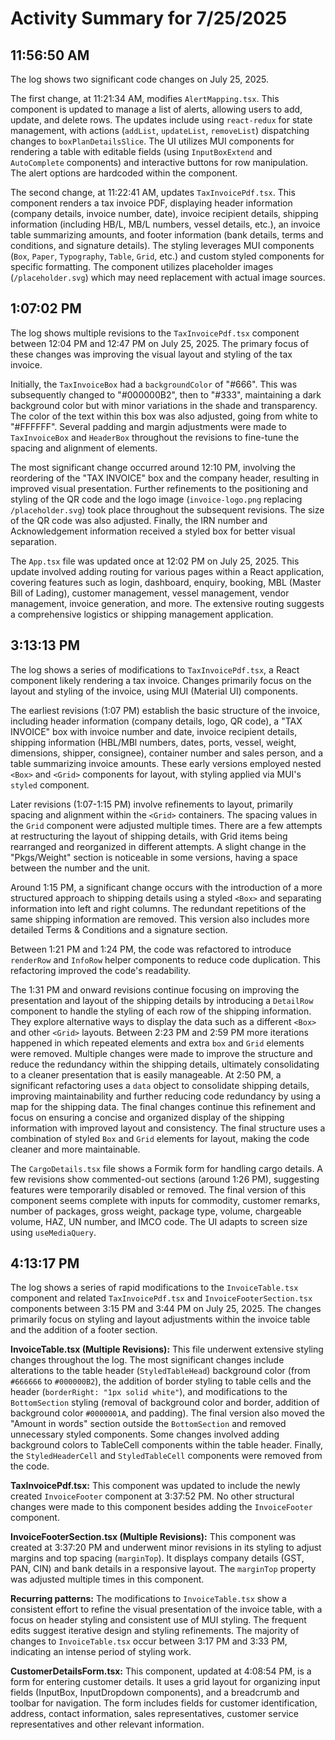 # Activity Summary for 7/25/2025

## 11:56:50 AM
The log shows two significant code changes on July 25, 2025.

The first change, at 11:21:34 AM, modifies `AlertMapping.tsx`. This component is updated to manage a list of alerts, allowing users to add, update, and delete rows.  The updates include using `react-redux` for state management, with actions (`addList`, `updateList`, `removeList`) dispatching changes to `boxPlanDetailsSlice`. The UI utilizes MUI components for rendering a table with editable fields (using `InputBoxExtend` and `AutoComplete` components) and interactive buttons for row manipulation.  The alert options are hardcoded within the component.


The second change, at 11:22:41 AM, updates `TaxInvoicePdf.tsx`. This component renders a tax invoice PDF, displaying header information (company details, invoice number, date), invoice recipient details, shipping information (including HB/L, MB/L numbers, vessel details, etc.), an invoice table summarizing amounts, and footer information (bank details, terms and conditions, and signature details). The styling leverages MUI components (`Box`, `Paper`, `Typography`, `Table`, `Grid`, etc.) and custom styled components for specific formatting.  The component utilizes placeholder images (`/placeholder.svg`) which may need replacement with actual image sources.


## 1:07:02 PM
The log shows multiple revisions to the `TaxInvoicePdf.tsx` component between 12:04 PM and 12:47 PM on July 25, 2025.  The primary focus of these changes was improving the visual layout and styling of the tax invoice.

Initially, the `TaxInvoiceBox` had a `backgroundColor` of "#666". This was subsequently changed to "#000000B2", then to "#333", maintaining a dark background color but with minor variations in the shade and transparency. The color of the text within this box was also adjusted, going from white to "#FFFFFF". Several padding and margin adjustments were made to `TaxInvoiceBox` and `HeaderBox` throughout the revisions to fine-tune the spacing and alignment of elements.

The most significant change occurred around 12:10 PM, involving the reordering of the "TAX INVOICE" box and the company header, resulting in improved visual presentation.  Further refinements to the positioning and styling of the QR code and the logo image (`invoice-logo.png` replacing `/placeholder.svg`) took place throughout the subsequent revisions.  The size of the QR code was also adjusted. Finally, the IRN number and Acknowledgement information received a styled box for better visual separation.

The `App.tsx` file was updated once at 12:02 PM on July 25, 2025. This update involved adding routing for various pages within a React application, covering features such as login, dashboard, enquiry, booking, MBL (Master Bill of Lading), customer management, vessel management, vendor management, invoice generation, and more.  The extensive routing suggests a comprehensive logistics or shipping management application.


## 3:13:13 PM
The log shows a series of modifications to `TaxInvoicePdf.tsx`, a React component likely rendering a tax invoice.  Changes primarily focus on the layout and styling of the invoice, using MUI (Material UI) components.

The earliest revisions (1:07 PM) establish the basic structure of the invoice, including header information (company details, logo, QR code), a "TAX INVOICE" box with invoice number and date, invoice recipient details, shipping information (HBL/MBl numbers, dates, ports, vessel, weight, dimensions, shipper, consignee), container number and sales person, and a table summarizing invoice amounts.  These early versions employed nested `<Box>` and `<Grid>` components for layout, with styling applied via MUI's `styled` component.

Later revisions (1:07-1:15 PM) involve refinements to layout, primarily spacing and alignment within the `<Grid>` containers. The spacing values in the `Grid` component were adjusted multiple times.  There are a few attempts at restructuring the layout of shipping details, with Grid items being rearranged and reorganized in different attempts. A slight change in the "Pkgs/Weight" section is noticeable in some versions, having a space between the number and the unit.

Around 1:15 PM, a significant change occurs with the introduction of a more structured approach to shipping details using a styled `<Box>` and separating information into left and right columns.  The redundant repetitions of the same shipping information are removed. This version also includes more detailed Terms & Conditions and a signature section.

Between 1:21 PM and 1:24 PM, the code was refactored to introduce `renderRow` and `InfoRow` helper components to reduce code duplication.  This refactoring improved the code's readability.

The 1:31 PM and onward revisions continue focusing on improving the presentation and layout of the shipping details by introducing a `DetailRow` component to handle the styling of each row of the shipping information.  They explore alternative ways to display the data such as a different `<Box>` and other `<Grid>` layouts.  Between 2:23 PM and 2:59 PM more iterations happened in which repeated elements and extra `box` and `Grid` elements were removed. Multiple changes were made to improve the structure and reduce the redundancy within the shipping details, ultimately consolidating to a cleaner presentation that is easily manageable. At 2:50 PM, a significant refactoring uses a `data` object to consolidate shipping details, improving maintainability and further reducing code redundancy by using a map for the shipping data.  The final changes continue this refinement and focus on ensuring a concise and organized display of the shipping information with improved layout and consistency.  The final structure uses a combination of styled `Box` and `Grid` elements for layout, making the code cleaner and more maintainable.


The `CargoDetails.tsx` file shows a Formik form for handling cargo details.  A few revisions show commented-out sections (around 1:26 PM), suggesting features were temporarily disabled or removed.  The final version of this component seems complete with inputs for commodity, customer remarks, number of packages, gross weight, package type, volume, chargeable volume, HAZ, UN number, and IMCO code. The UI adapts to screen size using `useMediaQuery`.


## 4:13:17 PM
The log shows a series of rapid modifications to the `InvoiceTable.tsx` component and related `TaxInvoicePdf.tsx` and `InvoiceFooterSection.tsx` components between 3:15 PM and 3:44 PM on July 25, 2025.  The changes primarily focus on styling and layout adjustments within the invoice table and the addition of a footer section.

**InvoiceTable.tsx (Multiple Revisions):** This file underwent extensive styling changes throughout the log. The most significant changes include alterations to the table header (`StyledTableHead`) background color (from `#666666` to `#000000B2`), the addition of border styling to table cells and the header (`borderRight: "1px solid white"`), and modifications to the `BottomSection` styling (removal of background color and border, addition of background color `#0000001A`, and padding).  The final version also moved the "Amount in words" section outside the `BottomSection` and removed unnecessary styled components.  Some changes involved adding background colors to TableCell components within the table header. Finally, the `StyledHeaderCell` and `StyledTableCell` components were removed from the code.

**TaxInvoicePdf.tsx:** This component was updated to include the newly created `InvoiceFooter` component at 3:37:52 PM.  No other structural changes were made to this component besides adding the `InvoiceFooter` component.


**InvoiceFooterSection.tsx (Multiple Revisions):**  This component was created at 3:37:20 PM and underwent minor revisions in its styling to adjust margins and top spacing (`marginTop`).  It displays company details (GST, PAN, CIN) and bank details in a responsive layout. The `marginTop` property was adjusted multiple times in this component.

**Recurring patterns:**  The modifications to `InvoiceTable.tsx` show a consistent effort to refine the visual presentation of the invoice table, with a focus on header styling and consistent use of MUI styling.  The frequent edits suggest iterative design and styling refinements.  The majority of changes to `InvoiceTable.tsx` occur between 3:17 PM and 3:33 PM, indicating an intense period of styling work.

**CustomerDetailsForm.tsx:** This component, updated at 4:08:54 PM, is a form for entering customer details.  It uses a grid layout for organizing input fields (InputBox, InputDropdown components), and a breadcrumb and toolbar for navigation.  The form includes fields for customer identification, address, contact information, sales representatives, customer service representatives and other relevant information.
